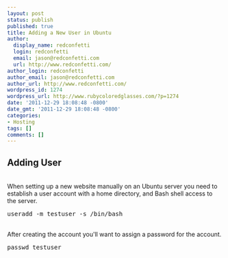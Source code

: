 ```yaml
---
layout: post
status: publish
published: true
title: Adding a New User in Ubuntu
author:
  display_name: redconfetti
  login: redconfetti
  email: jason@redconfetti.com
  url: http://www.redconfetti.com/
author_login: redconfetti
author_email: jason@redconfetti.com
author_url: http://www.redconfetti.com/
wordpress_id: 1274
wordpress_url: http://www.rubycoloredglasses.com/?p=1274
date: '2011-12-29 18:08:48 -0800'
date_gmt: '2011-12-29 18:08:48 -0800'
categories:
- Hosting
tags: []
comments: []
---
```

<h2>Adding User</h2><br />
When setting up a new website manually on an Ubuntu server you need to establish a user account with a home directory, and Bash shell access to the server.</p>
<pre class="brush:shell">useradd -m testuser -s /bin/bash</pre><br />
After creating the account you'll want to assign a password for the account.</p>
<pre class="brush:shell">passwd testuser</pre></p>
